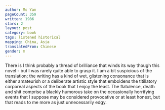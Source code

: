 ```yaml
---
author: Mo Yan
pageCount: 359
written: 1986
stars: 2
layout: post
category: book
tags: listened historical
mapping: China, Asia
translatedFrom: Chinese
gender: m
---
```


There is I think probably a thread of brilliance that winds its way though this novel - but I was rarely quite able to grasp it. I am a bit suspicious of the translation; the writing has a kind of wet, glistening consonance that is either amateurish or a deliberate artistic style that emboldens the titillatory corporeal aspects of the book that I enjoy the least. The flatulence, death and shit comprise a blackly humorous take on the occasionally horrifying events that I suppose may be considered provocative or at least honest, but that reads to me more as just unnecessarily edgy.

